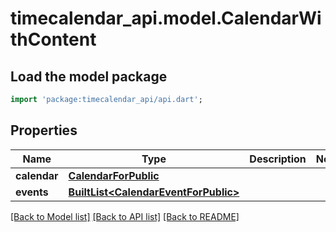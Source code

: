 # timecalendar_api.model.CalendarWithContent

## Load the model package
```dart
import 'package:timecalendar_api/api.dart';
```

## Properties
Name | Type | Description | Notes
------------ | ------------- | ------------- | -------------
**calendar** | [**CalendarForPublic**](CalendarForPublic.md) |  | 
**events** | [**BuiltList&lt;CalendarEventForPublic&gt;**](CalendarEventForPublic.md) |  | 

[[Back to Model list]](../README.md#documentation-for-models) [[Back to API list]](../README.md#documentation-for-api-endpoints) [[Back to README]](../README.md)


